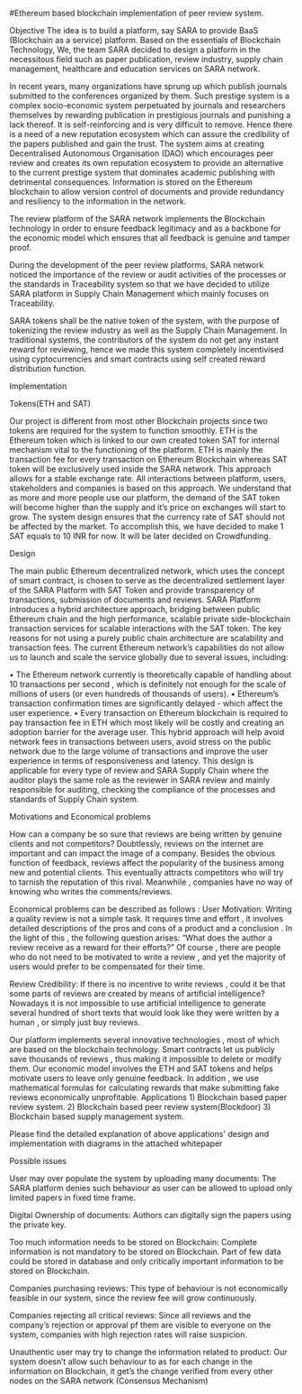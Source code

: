 #Ethereum based blockchain implementation of peer review system.

Objective The idea is to build a platform, say SARA to provide BaaS (Blockchain as a service) platform. Based on the essentials of Blockchain Technology, We, the team SARA decided to design a platform in the necessitous field such as paper publication, review industry, supply chain management, healthcare and education services on SARA network.

In recent years, many organizations have sprung up which publish journals submitted to the conferences organized by them. Such prestige system is a complex socio-economic system perpetuated by journals and researchers themselves by rewarding publication in prestigious journals and punishing a lack thereof. It is self-reinforcing and is very difficult to remove. Hence there is a need of a new reputation ecosystem which can assure the credibility of the papers published and gain the trust. The system aims at creating Decentralised Autonomous Organisation (DAO) which encourages peer review and creates its own reputation ecosystem to provide an alternative to the current prestige system that dominates academic publishing with detrimental consequences. Information is stored on the Ethereum blockchain to allow version control of documents and provide redundancy and resiliency to the information in the network.

The review platform of the SARA network implements the Blockchain technology in order to ensure feedback legitimacy and as a backbone for the economic model which ensures that all feedback is genuine and tamper proof.

During the development of the peer review platforms, SARA network noticed the importance of the review or audit activities of the processes or the standards in Traceability system so that we have decided to utilize SARA platform in Supply Chain Management which mainly focuses on Traceability.

SARA tokens shall be the native token of the system, with the purpose of tokenizing the review industry as well as the Supply Chain Management. In traditional systems, the contributors of the system do not get any instant reward for reviewing, hence we made this system completely incentivised using cyptocurrencies and smart contracts using self created reward distribution function.

Implementation

Tokens(ETH and SAT)

Our project is different from most other Blockchain projects since two tokens are required for the system to function smoothly. ETH is the Ethereum token which is linked to our own created token SAT for internal mechanism vital to the functioning of the platform. ETH is mainly the transaction fee for every transaction on Ethereum Blockchain whereas SAT token will be exclusively used inside the SARA network. This approach allows for a stable exchange rate. All interactions between platform, users, stakeholders and companies is based on this approach. We understand that as more and more people use our platform, the demand of the SAT token will become higher than the supply and it’s price on exchanges will start to grow. The system design ensures that the currency rate of SAT should not be affected by the market. To accomplish this, we have decided to make 1 SAT equals to 10 INR for now. It will be later decided on Crowdfunding.

Design

The main public Ethereum decentralized network, which uses the concept of smart contract, is chosen to serve as the decentralized settlement layer of the SARA Platform with SAT Token and provide transparency of transactions, submission of documents and reviews. SARA Platform introduces a hybrid architecture approach, bridging between public Ethereum chain and the high performance, scalable private side-blockchain transaction services for scalable interactions with the SAT token. The key reasons for not using a purely public chain architecture are scalability and transaction fees. The current Ethereum network’s capabilities do not allow us to launch and scale the service globally due to several issues, including:

• The Ethereum network currently is theoretically capable of handling about 10 transactions per second , which is definitely not enough for the scale of millions of users (or even hundreds of thousands of users).
• Ethereum’s transaction confirmation times are significantly delayed - which affect the user experience.
• Every transaction on Ethereum blockchain is required to pay transaction fee in ETH which most likely will be costly and creating an adoption barrier for the average user.
This hybrid approach will help avoid network fees in transactions between users, avoid stress on the public network due to the large volume of transactions and improve the user experience in terms of responsiveness and latency. This design is applicable for every type of review and SARA Supply Chain where the auditor plays the same role as the reviewer in SARA review and mainly responsible for auditing, checking the compliance of the processes and standards of Supply Chain system.

Motivations and Economical problems

How can a company be so sure that reviews are being written by genuine clients and not competitors? Doubtlessly, reviews on the internet are important and can impact the image of a company. Besides the obvious function of feedback, reviews affect the popularity of the business among new and potential clients. This eventually attracts competitors who will try to tarnish the reputation of this rival. Meanwhile , companies have no way of knowing who writes the comments/reviews.

Economical problems can be described as follows : User Motivation: Writing a quality review is not a simple task. It requires time and effort , it involves detailed descriptions of the pros and cons of a product and a conclusion . In the light of this , the following question arises: “What does the author a review receive as a reward for their efforts?” Of course , there are people who do not need to be motivated to write a review , and yet the majority of users would prefer to be compensated for their time.

Review Credibility: If there is no incentive to write reviews , could it be that some parts of reviews are created by means of artificial intelligence? Nowadays it is not impossible to use artificial intelligence to generate several hundred of short texts that would look like they were written by a human , or simply just buy reviews.

Our platform implements several innovative technologies , most of which are based on the blockchain technology. Smart contracts let us publicly save thousands of reviews , thus making it impossible to delete or modify them. Our economic model involves the ETH and SAT tokens and helps motivate users to leave only genuine feedback. In addition , we use mathematical formulas for calculating rewards that make submitting fake reviews economically unprofitable.
Applications 1) Blockchain based paper review system. 2) Blockchain based peer review system(Blockdoor) 3) Blockchain based supply management system.

Please find the detailed explanation of above applications' design and implementation with diagrams in the attached whitepaper

Possible issues

User may over populate the system by uploading many documents: The SARA platform denies such behaviour as user can be allowed to upload only limited papers in fixed time frame.

Digital Ownership of documents: Authors can digitally sign the papers using the private key.

Too much information needs to be stored on Blockchain: Complete information is not mandatory to be stored on Blockchain. Part of few data could be stored in database and only critically important information to be stored on Blockchain.

Companies purchasing reviews: This type of behaviour is not economically feasible in our system, since the review fee will grow continuously.

Companies rejecting all critical reviews: Since all reviews and the company’s rejection or approval pf them are visible to everyone on the system, companies with high rejection rates will raise suspicion.

Unauthentic user may try to change the information related to product: Our system doesn’t allow such behaviour to as for each change in the information on Blockchain, it get’s the change verified from every other nodes on the SARA network (Consensus Mechanism)


